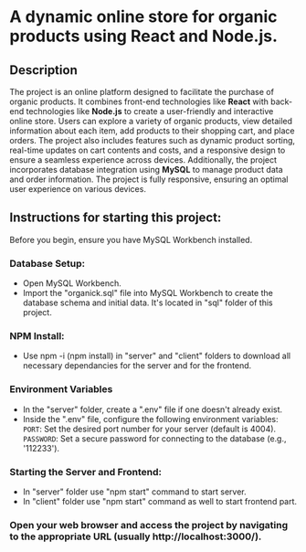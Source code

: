 # A dynamic online store for organic products using React and Node.js.

## Description
The project is an online platform designed to facilitate the purchase of organic products. It combines front-end technologies like **React** with back-end technologies like **Node.js** to create a user-friendly and interactive online store. Users can explore a variety of organic products, view detailed information about each item, add products to their shopping cart, and place orders. The project also includes features such as dynamic product sorting, real-time updates on cart contents and costs, and a responsive design to ensure a seamless experience across devices. Additionally, the project incorporates database integration using **MySQL** to manage product data and order information. The project is fully responsive, ensuring an optimal user experience on various devices.

## Instructions for starting this project:

Before you begin, ensure you have MySQL Workbench installed. 

### Database Setup:
- Open MySQL Workbench.
- Import the "organick.sql" file into MySQL Workbench to create the database schema and initial data. It's located in "sql" folder of this project.

### NPM Install:
- Use npm -i (npm install) in "server" and "client" folders to download all necessary dependancies for the server and for the frontend.

### Environment Variables
- In the "server" folder, create a ".env" file if one doesn't already exist.
- Inside the ".env" file, configure the following environment variables:
`PORT`: Set the desired port number for your server (default is 4004).
`PASSWORD`: Set a secure password for connecting to the database (e.g., '112233').

### Starting the Server and Frontend:
- In "server" folder use "npm start" command to start server.
- In "client" folder use "npm start" command as well to start frontend part.

### Open your web browser and access the project by navigating to the appropriate URL (usually http://localhost:3000/).
